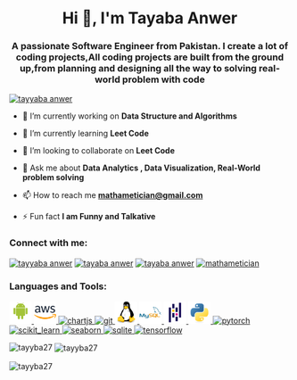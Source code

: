 <h1 align="center">Hi 👋, I'm Tayaba Anwer</h1>
<h3 align="center">A passionate Software Engineer from Pakistan. I create a lot of coding projects,All coding projects are built from the ground up,from planning and designing all the way to solving real-world problem with code</h3>


<p align="left"> <a href="https://twitter.com/tayyaba anwer" target="blank"><img src="https://img.shields.io/twitter/follow/tayyaba anwer?logo=twitter&style=for-the-badge" alt="tayyaba anwer" /></a> </p>

- 🔭 I’m currently working on **Data Structure and Algorithms**

- 🌱 I’m currently learning **Leet Code**

- 👯 I’m looking to collaborate on **Leet Code**

- 💬 Ask me about **Data Analytics , Data Visualization, Real-World problem solving**

- 📫 How to reach me **mathametician@gmail.com**

- ⚡ Fun fact **I am Funny and Talkative**

<h3 align="left">Connect with me:</h3>
<p align="left">
<a href="https://twitter.com/tayyaba anwer" target="blank"><img align="center" src="https://raw.githubusercontent.com/rahuldkjain/github-profile-readme-generator/master/src/images/icons/Social/twitter.svg" alt="tayyaba anwer" height="30" width="40" /></a>
<a href="https://linkedin.com/in/tayaba anwer" target="blank"><img align="center" src="https://raw.githubusercontent.com/rahuldkjain/github-profile-readme-generator/master/src/images/icons/Social/linked-in-alt.svg" alt="tayaba anwer" height="30" width="40" /></a>
<a href="https://fb.com/tayaba anwer" target="blank"><img align="center" src="https://raw.githubusercontent.com/rahuldkjain/github-profile-readme-generator/master/src/images/icons/Social/facebook.svg" alt="tayaba anwer" height="30" width="40" /></a>
<a href="https://www.leetcode.com/mathametician" target="blank"><img align="center" src="https://raw.githubusercontent.com/rahuldkjain/github-profile-readme-generator/master/src/images/icons/Social/leet-code.svg" alt="mathametician" height="30" width="40" /></a>
</p>

<h3 align="left">Languages and Tools:</h3>
<p align="left"> <a href="https://developer.android.com" target="_blank" rel="noreferrer"> <img src="https://raw.githubusercontent.com/devicons/devicon/master/icons/android/android-original-wordmark.svg" alt="android" width="40" height="40"/> </a> <a href="https://aws.amazon.com" target="_blank" rel="noreferrer"> <img src="https://raw.githubusercontent.com/devicons/devicon/master/icons/amazonwebservices/amazonwebservices-original-wordmark.svg" alt="aws" width="40" height="40"/> </a> <a href="https://www.chartjs.org" target="_blank" rel="noreferrer"> <img src="https://www.chartjs.org/media/logo-title.svg" alt="chartjs" width="40" height="40"/> </a> <a href="https://git-scm.com/" target="_blank" rel="noreferrer"> <img src="https://www.vectorlogo.zone/logos/git-scm/git-scm-icon.svg" alt="git" width="40" height="40"/> </a> <a href="https://www.linux.org/" target="_blank" rel="noreferrer"> <img src="https://raw.githubusercontent.com/devicons/devicon/master/icons/linux/linux-original.svg" alt="linux" width="40" height="40"/> </a> <a href="https://www.mysql.com/" target="_blank" rel="noreferrer"> <img src="https://raw.githubusercontent.com/devicons/devicon/master/icons/mysql/mysql-original-wordmark.svg" alt="mysql" width="40" height="40"/> </a> <a href="https://pandas.pydata.org/" target="_blank" rel="noreferrer"> <img src="https://raw.githubusercontent.com/devicons/devicon/2ae2a900d2f041da66e950e4d48052658d850630/icons/pandas/pandas-original.svg" alt="pandas" width="40" height="40"/> </a> <a href="https://www.python.org" target="_blank" rel="noreferrer"> <img src="https://raw.githubusercontent.com/devicons/devicon/master/icons/python/python-original.svg" alt="python" width="40" height="40"/> </a> <a href="https://pytorch.org/" target="_blank" rel="noreferrer"> <img src="https://www.vectorlogo.zone/logos/pytorch/pytorch-icon.svg" alt="pytorch" width="40" height="40"/> </a> <a href="https://scikit-learn.org/" target="_blank" rel="noreferrer"> <img src="https://upload.wikimedia.org/wikipedia/commons/0/05/Scikit_learn_logo_small.svg" alt="scikit_learn" width="40" height="40"/> </a> <a href="https://seaborn.pydata.org/" target="_blank" rel="noreferrer"> <img src="https://seaborn.pydata.org/_images/logo-mark-lightbg.svg" alt="seaborn" width="40" height="40"/> </a> <a href="https://www.sqlite.org/" target="_blank" rel="noreferrer"> <img src="https://www.vectorlogo.zone/logos/sqlite/sqlite-icon.svg" alt="sqlite" width="40" height="40"/> </a> <a href="https://www.tensorflow.org" target="_blank" rel="noreferrer"> <img src="https://www.vectorlogo.zone/logos/tensorflow/tensorflow-icon.svg" alt="tensorflow" width="40" height="40"/> </a> </p>

<p><img align="left" src="https://github-readme-stats.vercel.app/api/top-langs?username=tayyba27&show_icons=true&locale=en&layout=compact" alt="tayyba27" /></p>

<p>&nbsp;<img align="center" src="https://github-readme-stats.vercel.app/api?username=tayyba27&show_icons=true&locale=en" alt="tayyba27" /></p>

<p><img align="center" src="https://github-readme-streak-stats.herokuapp.com/?user=tayyba27&" alt="tayyba27" /></p>

